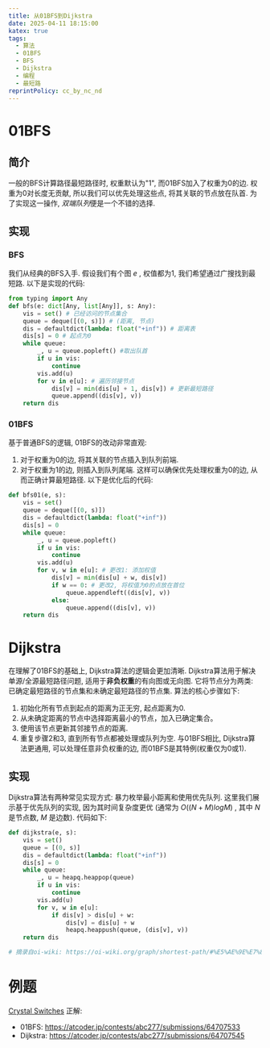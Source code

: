 ```yaml
---
title: 从01BFS到Dijkstra
date: 2025-04-11 18:15:00
katex: true
tags:
  - 算法
  - 01BFS
  - BFS
  - Dijkstra
  - 编程
  - 最短路
reprintPolicy: cc_by_nc_nd
---
```


# 01BFS
## 简介
一般的BFS计算路径最短路径时, 权重默认为"1", 而01BFS加入了权重为0的边. 权重为0对长度无贡献, 所以我们可以优先处理这些点, 将其关联的节点放在队首. 为了实现这一操作, *双端队列*便是一个不错的选择.
## 实现
### BFS
我们从经典的BFS入手.
假设我们有个图 $e$ , 权值都为1, 我们希望通过广搜找到最短路.
以下是实现的代码:
``` python
from typing import Any
def bfs(e: dict[Any, list[Any]], s: Any):
	vis = set() # 已经访问的节点集合
    queue = deque([(0, s)]) # (距离, 节点)
    dis = defaultdict(lambda: float("+inf")) # 距离表
    dis[s] = 0 # 起点为0
    while queue:
        _, u = queue.popleft() #取出队首
        if u in vis:
            continue
        vis.add(u)
        for v in e[u]: # 遍历邻接节点
            dis[v] = min(dis[u] + 1, dis[v]) # 更新最短路径
            queue.append((dis[v], v))
    return dis
```

### 01BFS
基于普通BFS的逻辑, 01BFS的改动非常直观:
1. 对于权重为0的边, 将其关联的节点插入到队列前端.
2. 对于权重为1的边, 则插入到队列尾端.
这样可以确保优先处理权重为0的边, 从而正确计算最短路径. 以下是优化后的代码:
``` python
def bfs01(e, s):
    vis = set()
    queue = deque([(0, s)])
    dis = defaultdict(lambda: float("+inf"))
    dis[s] = 0
    while queue:
        _, u = queue.popleft()
        if u in vis:
            continue
        vis.add(u)
        for v, w in e[u]: # 更改1: 添加权值
            dis[v] = min(dis[u] + w, dis[v])
            if w == 0: # 更改2, 将权值为0的点放在首位
                queue.appendleft((dis[v], v))
            else:
                queue.append((dis[v], v))
    return dis
```

# Dijkstra
在理解了01BFS的基础上, Dijkstra算法的逻辑会更加清晰.  Dijkstra算法用于解决单源/全源最短路径问题, 适用于**非负权重**的有向图或无向图. 它将节点分为两类: 已确定最短路径的节点集和未确定最短路径的节点集.
算法的核心步骤如下: 
1. 初始化所有节点到起点的距离为正无穷, 起点距离为0.  
2. 从未确定距离的节点中选择距离最小的节点，加入已确定集合。 
3. 使用该节点更新其邻接节点的距离.
4. 重复步骤2和3, 直到所有节点都被处理或队列为空.
与01BFS相比, Dijkstra算法更通用, 可以处理任意非负权重的边, 而01BFS是其特例(权重仅为0或1).
## 实现
Dijkstra算法有两种常见实现方式: 暴力枚举最小距离和使用优先队列. 这里我们展示基于优先队列的实现, 因为其时间复杂度更优 (通常为 $O((N + M)logM)$ , 其中 $N$ 是节点数, $M$ 是边数). 代码如下:
``` python
def dijkstra(e, s):
    vis = set()
    queue = [(0, s)]
    dis = defaultdict(lambda: float("+inf"))
    dis[s] = 0
    while queue:
        _, u = heapq.heappop(queue)
        if u in vis:
            continue
        vis.add(u)
        for v, w in e[u]:
            if dis[v] > dis[u] + w:
                dis[v] = dis[u] + w
                heapq.heappush(queue, (dis[v], v))
    return dis

# 摘录自oi-wiki: https://oi-wiki.org/graph/shortest-path/#%E5%AE%9E%E7%8E%B0_2
```

# 例题
[Crystal Switches](https://atcoder.jp/contests/abc277/tasks/abc277_e)
正解:
- 01BFS: https://atcoder.jp/contests/abc277/submissions/64707533
- Dijkstra: https://atcoder.jp/contests/abc277/submissions/64707545
